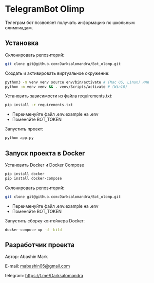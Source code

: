 # TelegramBot Olimp

Телеграм бот позволяет получать информацию по школьным олимпиадам. 

## Установка 
Склонировать репозиторий:
```bash
git clone git@github.com:Darksalomandra/Bot_olomp.git
```

Cоздать и активировать виртуальное окружение:
```bash
python3 -m venv venv source env/bin/activate # (Mac OS, Linux) или 
python -m venv venv && . venv/Scripts/activate # (Win10)
```

Установить зависимости из файла requirements.txt:
```bash
pip install -r requirements.txt
``` 
- Переименуйте файл .env.example на .env
- Поменяйте BOT_TOKEN

Запустить проект:
```bash
python app.py
```

## Запуск проекта в Docker

Установить Docker и Docker Compose
```bash
pip install docker
pip install docker-compose
```

Склонировать репозиторий:
```bash
git clone git@github.com:Darksalomandra/Bot_olomp.git
```

- Переименуйте файл .env.example на .env
- Поменяйте BOT_TOKEN

Запустить сборку контейнера Docker:
```bash
docker-compose up -d -bild
```

## Разработчик проекта

Автор: Abashin Mark 

E-mail: mabashin05@gmail.com

telegram: https://t.me/Darksalomandra